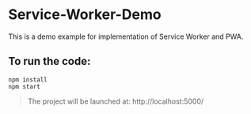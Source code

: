 # Service-Worker-Demo
This is a demo example for implementation of Service Worker and PWA.

## To run the code:
```
npm install
npm start
```

> The project will be launched at: http://localhost:5000/
